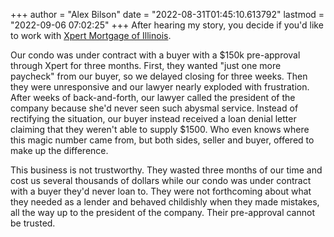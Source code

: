 +++
author = "Alex Bilson"
date = "2022-08-31T01:45:10.613792"
lastmod = "2022-09-06 07:02:25"
+++
After hearing my story, you decide if you'd like to work with [Xpert Mortgage of Illinois](https://xpertmortgage1.com).

Our condo was under contract with a buyer with a $150k pre-approval through Xpert for three months. First, they wanted "just one more paycheck" from our buyer, so we delayed closing for three weeks. Then they were unresponsive and our lawyer nearly exploded with frustration. After weeks of back-and-forth, our lawyer called the president of the company because she'd never seen such abysmal service. Instead of rectifying the situation, our buyer instead received a loan denial letter claiming that they weren't able to supply $1500. Who even knows where this magic number came from, but both sides, seller and buyer, offered to make up the difference.

This business is not trustworthy. They wasted three months of our time and cost us several thousands of dollars while our condo was under contract with a buyer they'd never loan to. They were not forthcoming about what they needed as a lender and behaved childishly when they made mistakes, all the way up to the president of the company. Their pre-approval cannot be trusted.
